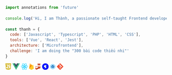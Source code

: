 ```javascript
import annotations from 'future'

console.log('Hi, I am Thành, a passionate self-taught Frontend developer')

const thanh = {
  code: ['Javascript', 'Typescript', 'PHP', 'HTML', 'CSS'],
  tools: ['Vue', 'React', 'Jest'],
  architecture: ['Microfrontend'],
  challenge: 'I am doing the "300 bài code thiếu nhi"'
}
```
<code><img height="20" src="https://raw.githubusercontent.com/cothvbdnnn/cothvbdnnn/main/icons/js.png"></code>
<code><img height="20" src="https://raw.githubusercontent.com/cothvbdnnn/cothvbdnnn/main/icons/vue.png"></code>
<code><img height="20" src="https://raw.githubusercontent.com/cothvbdnnn/cothvbdnnn/main/icons/react.png"></code>
<code><img height="20" src="https://raw.githubusercontent.com/cothvbdnnn/cothvbdnnn/main/icons/firebase.png"></code>
<code><img height="20" src="https://raw.githubusercontent.com/cothvbdnnn/cothvbdnnn/main/icons/jest.png"></code>
<code><img height="20" src="https://raw.githubusercontent.com/cothvbdnnn/cothvbdnnn/main/icons/single-spa.png"></code>
<code><img height="20" src="https://raw.githubusercontent.com/cothvbdnnn/cothvbdnnn/main/icons/webpack.png"></code>
<code><img height="20" src="https://raw.githubusercontent.com/cothvbdnnn/cothvbdnnn/main/icons/git.png"></code>

